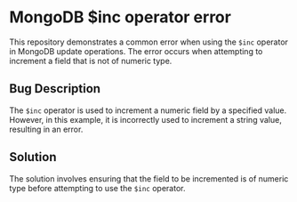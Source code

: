 # MongoDB $inc operator error

This repository demonstrates a common error when using the `$inc` operator in MongoDB update operations. The error occurs when attempting to increment a field that is not of numeric type.

## Bug Description
The `$inc` operator is used to increment a numeric field by a specified value. However, in this example, it is incorrectly used to increment a string value, resulting in an error.

## Solution
The solution involves ensuring that the field to be incremented is of numeric type before attempting to use the `$inc` operator.